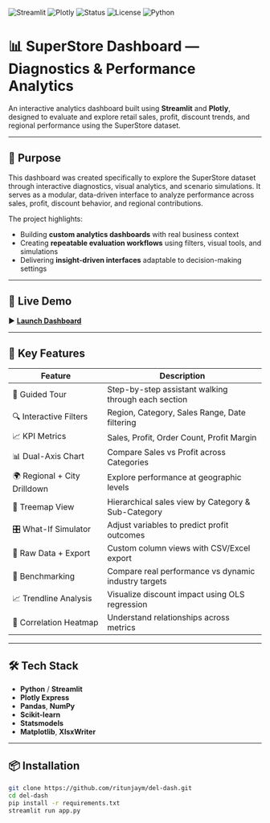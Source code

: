![Streamlit](https://img.shields.io/badge/Built%20with-Streamlit-ff4b4b?logo=streamlit&logoColor=white)
![Plotly](https://img.shields.io/badge/Visualized%20with-Plotly-blue?logo=plotly)
![Status](https://img.shields.io/badge/Live-Dashboard-brightgreen)
![License](https://img.shields.io/badge/License-MIT-blue.svg)
![Python](https://img.shields.io/badge/Python-3.10%2B-yellow?logo=python)

# 📊 SuperStore Dashboard — Diagnostics & Performance Analytics

An interactive analytics dashboard built using **Streamlit** and **Plotly**, designed to evaluate and explore retail sales, profit, discount trends, and regional performance using the SuperStore dataset.

---

## 🎯 Purpose

This dashboard was created specifically to explore the SuperStore dataset through interactive diagnostics, visual analytics, and scenario simulations. It serves as a modular, data-driven interface to analyze performance across sales, profit, discount behavior, and regional contributions.

The project highlights:
- Building **custom analytics dashboards** with real business context  
- Creating **repeatable evaluation workflows** using filters, visual tools, and simulations  
- Delivering **insight-driven interfaces** adaptable to decision-making settings  

---

## 🚀 Live Demo

▶️ **[Launch Dashboard](https://del-dash-ritunjay.streamlit.app/)**

---

## 🧠 Key Features

| Feature                        | Description                                                                 |
|-------------------------------|-----------------------------------------------------------------------------|
| 📖 Guided Tour                 | Step-by-step assistant walking through each section                        |
| 🔍 Interactive Filters         | Region, Category, Sales Range, Date filtering                              |
| 📈 KPI Metrics                 | Sales, Profit, Order Count, Profit Margin                                  |
| 📊 Dual-Axis Chart            | Compare Sales vs Profit across Categories                                  |
| 🌍 Regional + City Drilldown  | Explore performance at geographic levels                                   |
| 🌲 Treemap View               | Hierarchical sales view by Category & Sub-Category                         |
| 🎛️ What-If Simulator         | Adjust variables to predict profit outcomes                                |
| 🧾 Raw Data + Export          | Custom column views with CSV/Excel export                                  |
| 📏 Benchmarking               | Compare real performance vs dynamic industry targets                       |
| 📈 Trendline Analysis         | Visualize discount impact using OLS regression                             |
| 🔗 Correlation Heatmap        | Understand relationships across metrics                                    |

---

## 🛠️ Tech Stack

- **Python** / **Streamlit**
- **Plotly Express**
- **Pandas**, **NumPy**
- **Scikit-learn**
- **Statsmodels**
- **Matplotlib**, **XlsxWriter**

---

## 📦 Installation

```bash
git clone https://github.com/ritunjaym/del-dash.git
cd del-dash
pip install -r requirements.txt
streamlit run app.py

